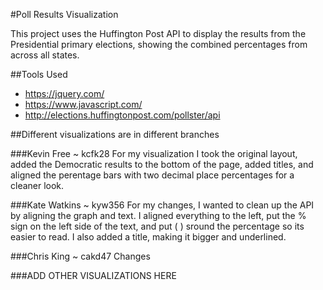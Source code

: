 #Poll Results Visualization

This project uses the Huffington Post API to display the results from the Presidential primary elections, showing the combined percentages from across all states.

##Tools Used
* https://jquery.com/
* https://www.javascript.com/
* http://elections.huffingtonpost.com/pollster/api

##Different visualizations are in different branches

###Kevin Free ~ kcfk28
For my visualization I took the original layout, added the Democratic results to the bottom of the page, added titles, and aligned the perentage bars with two decimal place percentages for a cleaner look.

###Kate Watkins ~ kyw356
For my changes, I wanted to clean up the API by aligning the graph and text. I aligned everything to the left, put the % sign on the left side of the text, and put ( ) sround the percentage so its easier to read. I also added a title, making it bigger and underlined. 

###Chris King ~ cakd47
Changes

###ADD OTHER VISUALIZATIONS HERE

